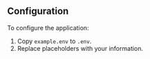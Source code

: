 ## Configuration

To configure the application:
1. Copy `example.env` to `.env`.
2. Replace placeholders with your information.